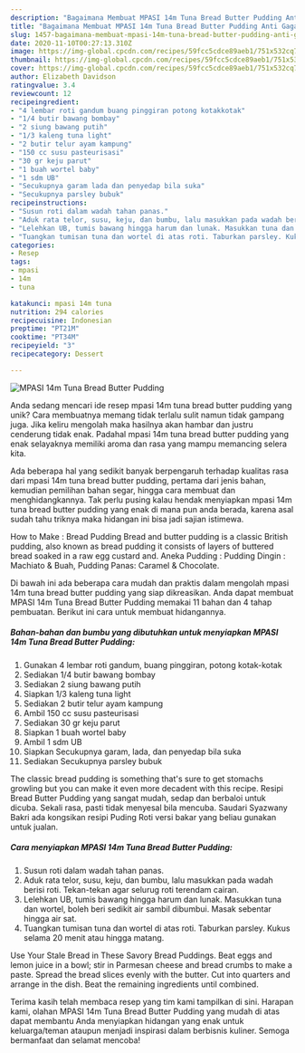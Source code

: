 ```yaml
---
description: "Bagaimana Membuat MPASI 14m Tuna Bread Butter Pudding Anti Gagal"
title: "Bagaimana Membuat MPASI 14m Tuna Bread Butter Pudding Anti Gagal"
slug: 1457-bagaimana-membuat-mpasi-14m-tuna-bread-butter-pudding-anti-gagal
date: 2020-11-10T00:27:13.310Z
image: https://img-global.cpcdn.com/recipes/59fcc5cdce89aeb1/751x532cq70/mpasi-14m-tuna-bread-butter-pudding-foto-resep-utama.jpg
thumbnail: https://img-global.cpcdn.com/recipes/59fcc5cdce89aeb1/751x532cq70/mpasi-14m-tuna-bread-butter-pudding-foto-resep-utama.jpg
cover: https://img-global.cpcdn.com/recipes/59fcc5cdce89aeb1/751x532cq70/mpasi-14m-tuna-bread-butter-pudding-foto-resep-utama.jpg
author: Elizabeth Davidson
ratingvalue: 3.4
reviewcount: 12
recipeingredient:
- "4 lembar roti gandum buang pinggiran potong kotakkotak"
- "1/4 butir bawang bombay"
- "2 siung bawang putih"
- "1/3 kaleng tuna light"
- "2 butir telur ayam kampung"
- "150 cc susu pasteurisasi"
- "30 gr keju parut"
- "1 buah wortel baby"
- "1 sdm UB"
- "Secukupnya garam lada dan penyedap bila suka"
- "Secukupnya parsley bubuk"
recipeinstructions:
- "Susun roti dalam wadah tahan panas."
- "Aduk rata telor, susu, keju, dan bumbu, lalu masukkan pada wadah berisi roti. Tekan-tekan agar selurug roti terendam cairan."
- "Lelehkan UB, tumis bawang hingga harum dan lunak. Masukkan tuna dan wortel, boleh beri sedikit air sambil dibumbui. Masak sebentar hingga air sat."
- "Tuangkan tumisan tuna dan wortel di atas roti. Taburkan parsley. Kukus selama 20 menit atau hingga matang."
categories:
- Resep
tags:
- mpasi
- 14m
- tuna

katakunci: mpasi 14m tuna 
nutrition: 294 calories
recipecuisine: Indonesian
preptime: "PT21M"
cooktime: "PT34M"
recipeyield: "3"
recipecategory: Dessert

---
```



![MPASI 14m Tuna Bread Butter Pudding](https://img-global.cpcdn.com/recipes/59fcc5cdce89aeb1/751x532cq70/mpasi-14m-tuna-bread-butter-pudding-foto-resep-utama.jpg)

Anda sedang mencari ide resep mpasi 14m tuna bread butter pudding yang unik? Cara membuatnya memang tidak terlalu sulit namun tidak gampang juga. Jika keliru mengolah maka hasilnya akan hambar dan justru cenderung tidak enak. Padahal mpasi 14m tuna bread butter pudding yang enak selayaknya memiliki aroma dan rasa yang mampu memancing selera kita.

Ada beberapa hal yang sedikit banyak berpengaruh terhadap kualitas rasa dari mpasi 14m tuna bread butter pudding, pertama dari jenis bahan, kemudian pemilihan bahan segar, hingga cara membuat dan menghidangkannya. Tak perlu pusing kalau hendak menyiapkan mpasi 14m tuna bread butter pudding yang enak di mana pun anda berada, karena asal sudah tahu triknya maka hidangan ini bisa jadi sajian istimewa.

How to Make : Bread Pudding Bread and butter pudding is a classic British pudding, also known as bread pudding it consists of layers of buttered bread soaked in a raw egg custard and. Aneka Pudding : Pudding Dingin : Machiato &amp; Buah, Pudding Panas: Caramel &amp; Chocolate.


Di bawah ini ada beberapa cara mudah dan praktis dalam mengolah mpasi 14m tuna bread butter pudding yang siap dikreasikan. Anda dapat membuat MPASI 14m Tuna Bread Butter Pudding memakai 11 bahan dan 4 tahap pembuatan. Berikut ini cara untuk membuat hidangannya.

<!--inarticleads1-->

##### Bahan-bahan dan bumbu yang dibutuhkan untuk menyiapkan MPASI 14m Tuna Bread Butter Pudding:

1. Gunakan 4 lembar roti gandum, buang pinggiran, potong kotak-kotak
1. Sediakan 1/4 butir bawang bombay
1. Sediakan 2 siung bawang putih
1. Siapkan 1/3 kaleng tuna light
1. Sediakan 2 butir telur ayam kampung
1. Ambil 150 cc susu pasteurisasi
1. Sediakan 30 gr keju parut
1. Siapkan 1 buah wortel baby
1. Ambil 1 sdm UB
1. Siapkan Secukupnya garam, lada, dan penyedap bila suka
1. Sediakan Secukupnya parsley bubuk


The classic bread pudding is something that&#39;s sure to get stomachs growling but you can make it even more decadent with this recipe. Resipi Bread Butter Pudding yang sangat mudah, sedap dan berbaloi untuk dicuba. Sekali rasa, pasti tidak menyesal bila mencuba. Saudari Syazwany Bakri ada kongsikan resipi Puding Roti versi bakar yang beliau gunakan untuk jualan. 

<!--inarticleads2-->

##### Cara menyiapkan MPASI 14m Tuna Bread Butter Pudding:

1. Susun roti dalam wadah tahan panas.
1. Aduk rata telor, susu, keju, dan bumbu, lalu masukkan pada wadah berisi roti. Tekan-tekan agar selurug roti terendam cairan.
1. Lelehkan UB, tumis bawang hingga harum dan lunak. Masukkan tuna dan wortel, boleh beri sedikit air sambil dibumbui. Masak sebentar hingga air sat.
1. Tuangkan tumisan tuna dan wortel di atas roti. Taburkan parsley. Kukus selama 20 menit atau hingga matang.


Use Your Stale Bread in These Savory Bread Puddings. Beat eggs and lemon juice in a bowl; stir in Parmesan cheese and bread crumbs to make a paste. Spread the bread slices evenly with the butter. Cut into quarters and arrange in the dish. Beat the remaining ingredients until combined. 

Terima kasih telah membaca resep yang tim kami tampilkan di sini. Harapan kami, olahan MPASI 14m Tuna Bread Butter Pudding yang mudah di atas dapat membantu Anda menyiapkan hidangan yang enak untuk keluarga/teman ataupun menjadi inspirasi dalam berbisnis kuliner. Semoga bermanfaat dan selamat mencoba!
